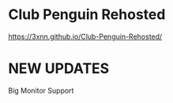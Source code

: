 # Club Penguin Rehosted
https://3xnn.github.io/Club-Penguin-Rehosted/
# NEW UPDATES

Big Monitor Support
